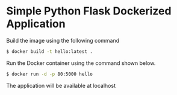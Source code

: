 # Simple Python Flask Dockerized Application

Build the image using the following command

```bash
$ docker build -t hello:latest .
```

Run the Docker container using the command shown below.

```bash
$ docker run -d -p 80:5000 hello
```

The application will be available at localhost
